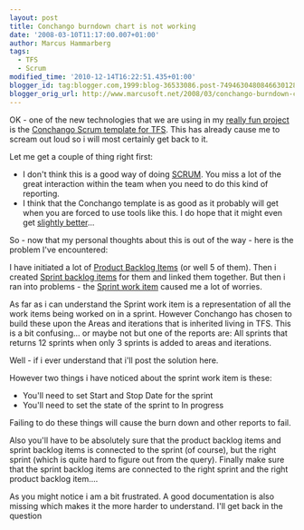 ```yaml
---
layout: post
title: Conchango burndown chart is not working
date: '2008-03-10T11:17:00.007+01:00'
author: Marcus Hammarberg
tags:
  - TFS
  - Scrum
modified_time: '2010-12-14T16:22:51.435+01:00'
blogger_id: tag:blogger.com,1999:blog-36533086.post-7494630480846630128
blogger_orig_url: http://www.marcusoft.net/2008/03/conchango-burndown-char-not-showing.html
---
```


OK - one of the new technologies that we are using in my [really fun
project](http://marcushammarberg.blogspot.com/2008/03/focus-or-not.html)
is the [Conchango Scrum template for TFS](http://scrumforteamsystem.com/).
This has already cause me to scream out loud so i will most certainly
get back to it.

Let me get a couple of thing right first:

-   I don't think this is a good way of doing
    [SCRUM](http://scrumforteamsystem.com/processguidance/v2/Scrum/Scrum.aspx).
    You miss a lot of the great interaction within the team when you
    need to do this kind of reporting.
-   I think that the Conchango template is as good as
    it probably will get when you are forced to use tools like this. I
    do hope that it might even get [slightly
    better](http://www.codeplex.com/scrumdashboard)...

So - now that my personal thoughts about this is out of the way - here
is the problem I've encountered:

I have initiated a lot of [Product
Backlog
Items](http://scrumforteamsystem.com/processguidance/v2/Artefacts/ProductBacklog/UsingTeamExplorerWithTheProductBacklog.aspx)
(or well 5 of them). Then i created [Sprint backlog
items](http://scrumforteamsystem.com/processguidance/v2/Process/SprintPlanning/SprintPlanningWithScrumfTS.aspx)
for them and linked them together. But then i ran into problems - the
[Sprint work
item](http://scrumforteamsystem.com/processguidance/v2/Process/TheSprint/SprintsWithScrumForTeamSystem.aspx)
caused me a lot of worries.

As far as i can understand the Sprint work item is a representation of
all the work items being worked on in a sprint. However <span
id="SPELLING_ERROR_5" class="blsp-spelling-error">Conchango has
chosen to build these upon the
Areas and iterations that is inherited living in <span
id="SPELLING_ERROR_7" class="blsp-spelling-error">TFS. This is a
bit confusing... or maybe not but one of the reports are: All sprints
that returns 12 sprints when only 3 sprints is added to areas and
iterations.

Well - if i ever understand that i'll post the solution here.

However two things i have noticed about the sprint work item is these:

-   You'll need to set Start and Stop Date for the sprint
-   You'll need to set the state of the sprint to In progress

Failing to do these things will cause the burn down and other reports to
fail.

Also you'll have to be absolutely sure that the product
backlog items and sprint backlog items is connected to the sprint (of
course), but the right sprint (which is quite hard to figure out from
the query). Finally make sure that the sprint backlog items are
connected to the right sprint and the right product backlog item....

As you might notice i am a bit frustrated. A good documentation is also
missing which makes it the more harder to understand. I'll get back in
the question
